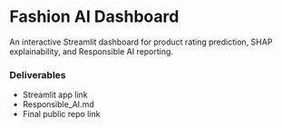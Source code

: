 # Fashion AI Dashboard
An interactive Streamlit dashboard for product rating prediction, SHAP explainability, and Responsible AI reporting.

### Deliverables
- Streamlit app link
- Responsible_AI.md
- Final public repo link
